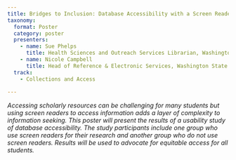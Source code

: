 ```yaml
---
title: Bridges to Inclusion: Database Accessibility with a Screen Reader
taxonomy:
  format: Poster
  category: poster
  presenters:
    - name: Sue Phelps
	  title: Health Sciences and Outreach Services Librarian, Washington State University Vancouver	
    - name: Nicole Campbell
	  title: Head of Reference & Electronic Services, Washington State University Vancouver
  track:
    - Collections and Access
	
---
```

_Accessing scholarly resources can be challenging for many students but using screen readers to access information adds a layer of complexity to information seeking.  This poster will present the results of a usability study of database accessibility. The study participants include one group who use screen readers for their research and another group who do not use screen readers. Results will be used to advocate for equitable access for all students._